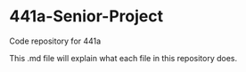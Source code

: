 # 441a-Senior-Project
Code repository for 441a

This .md file will explain what each file in this repository does.